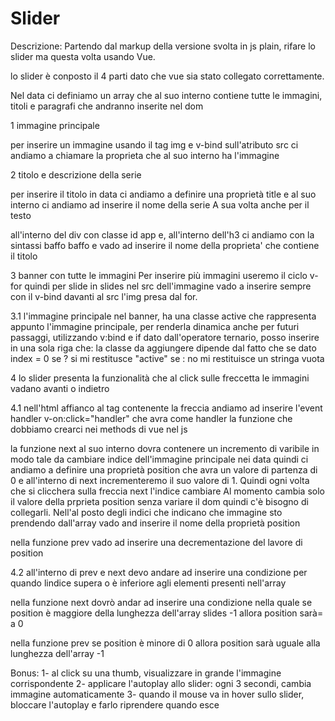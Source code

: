 # Slider

Descrizione:
Partendo dal markup della versione svolta in js plain, rifare lo slider ma questa volta usando Vue.

lo slider è conposto il 4 parti
dato che vue sia stato collegato correttamente.

Nel data ci definiamo un array che al suo interno contiene tutte le immagini, titoli e paragrafi che andranno inserite nel dom

1 immagine principale

per inserire un immagine usando il tag img
e v-bind sull'atributo src ci andiamo a chiamare la proprieta che al suo interno ha l'immagine

2 titolo e descrizione della serie

per inserire il titolo in data ci andiamo a definire una proprietà title e al suo interno ci andiamo ad inserire il nome della serie
A sua volta anche per il testo

all'interno del div con classe id app e,
all'interno dell'h3 ci andiamo con la sintassi baffo baffo e vado ad inserire il nome della proprieta' che contiene il titolo

3 banner con tutte le immagini
Per inserire più immagini useremo il ciclo v-for quindi per slide in slides nel src dell'immagine vado a inserire sempre con il v-bind davanti al src l'img presa dal for.

3.1 l'immagine principale nel banner, ha una classe active che rappresenta appunto l'immagine principale, per renderla dinamica anche per futuri passaggi, utilizzando v:bind e if dato dall'operatore ternario, posso inserire in una sola riga che: la classe da aggiungere dipende dal fatto che se dato index = 0 se ? si mi restitusce "active" se : no mi restituisce un stringa vuota

4 lo slider presenta la funzionalità che al click sulle freccetta le immagini vadano avanti o indietro

4.1 nell'html affianco al tag contenente la freccia andiamo ad inserire l'event handler v-on:click="handler" che avra come handler la funzione che dobbiamo crearci nei methods di vue nel js

la funzione next al suo interno dovra contenere un incremento di varibile in modo tale da cambiare indice dell'immagine principale
nei data quindi ci andiamo a definire una proprietà position che avra un valore di partenza di 0 e all'interno di next incrementeremo il suo valore di 1.
Quindi ogni volta che si clicchera sulla freccia next l'indice cambiare
Al momento cambia solo il valore della prprieta position senza variare il dom quindi c'è bisogno di collegarli.
Nell'al posto degli indici che indicano che immagine sto prendendo dall'array vado and inserire il nome della proprietà position

nella funzione prev vado ad inserire una decrementazione del lavore di position

4.2 all'interno di prev e next devo andare ad inserire una condizione per quando lindice supera o è inferiore agli elementi presenti nell'array

nella funzione next dovrò andar ad inserire una condizione nella quale se position è maggiore della lunghezza dell'array slides -1 allora position sarà= a 0

nella funzione prev se position è minore di 0 allora position sarà uguale alla lunghezza dell'array -1

Bonus:
1- al click su una thumb, visualizzare in grande l'immagine corrispondente
2- applicare l'autoplay allo slider: ogni 3 secondi, cambia immagine automaticamente
3- quando il mouse va in hover sullo slider, bloccare l'autoplay e farlo riprendere quando esce
